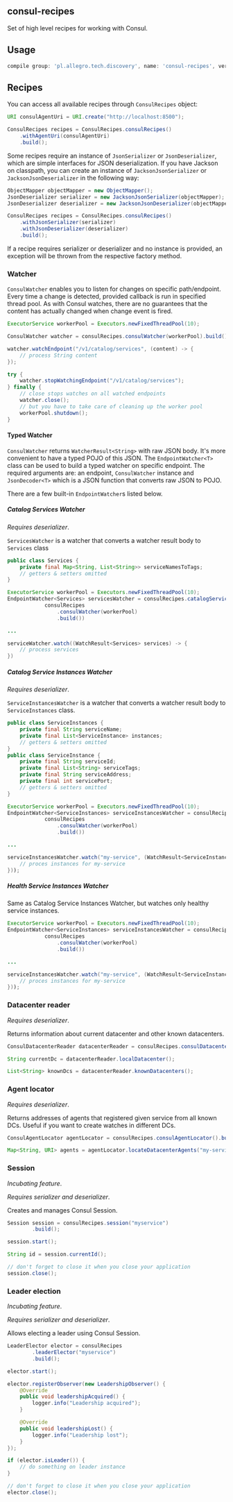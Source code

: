 consul-recipes
----

Set of high level recipes for working with Consul.

## Usage

```groovy
compile group: 'pl.allegro.tech.discovery', name: 'consul-recipes', version: '0.8.2'
```

## Recipes

You can access all available recipes through `ConsulRecipes` object:

```java
URI consulAgentUri = URI.create("http://localhost:8500");

ConsulRecipes recipes = ConsulRecipes.consulRecipes()
    .withAgentUri(consulAgentUri)
    .build();
```

Some recipes require an instance of `JsonSerializer` or `JsonDeserializer`,
which are simple interfaces for JSON deserialization. If you have Jackson on classpath,
you can create an instance of `JacksonJsonSerializer` or `JacksonJsonDeserializer` in the following way:

```java
ObjectMapper objectMapper = new ObjectMapper();
JsonDeserializer serializer = new JacksonJsonSerializer(objectMapper);
JsonDeserializer deserializer = new JacksonJsonDeserializer(objectMapper);

ConsulRecipes recipes = ConsulRecipes.consulRecipes()
    .withJsonSerializer(serializer)
    .withJsonDeserializer(deserializer)
    .build();
```

If a recipe requires serializer or deserializer and no instance is provided,
an exception will be thrown from the respective factory method.

### Watcher

`ConsulWatcher` enables you to listen for changes on specific path/endpoint. Every time a change is detected, provided
callback is run in specified thread pool. As with Consul watches, there are no guarantees that the content has
actually changed when change event is fired.

```java
ExecutorService workerPool = Executors.newFixedThreadPool(10);

ConsulWatcher watcher = consulRecipes.consulWatcher(workerPool).build();

watcher.watchEndpoint("/v1/catalog/services", (content) -> {
    // process String content
});

try {
    watcher.stopWatchingEndpoint("/v1/catalog/services");
} finally {
    // close stops watches on all watched endpoints
    watcher.close();
    // but you have to take care of cleaning up the worker pool
    workerPool.shutdown();
}
```

#### Typed Watcher

`ConsulWatcher` returns `WatcherResult<String>` with raw JSON body. It's more convenient to have a typed POJO of this JSON.
The `EndpointWatcher<T>` class can be used to build a typed watcher on specific endpoint.
The required arguments are: an endpoint, `ConsulWatcher` instance and `JsonDecoder<T>` which is a JSON function
that converts raw JSON to POJO.

There are a few built-in `EndpointWatcher`s listed below.

##### Catalog Services Watcher

*Requires deserializer*.

`ServicesWatcher` is a watcher that converts a watcher result body to `Services` class

```java
public class Services {
    private final Map<String, List<String>> serviceNamesToTags;
    // getters & setters omitted
}
```

```java
ExecutorService workerPool = Executors.newFixedThreadPool(10);
EndpointWatcher<Services> servicesWatcher = consulRecipes.catalogServicesWatcher(
            consulRecipes
                .consulWatcher(workerPool)
                .build())

...

serviceWatcher.watch((WatchResult<Services> services) -> {
    // process services
})
```


##### Catalog Service Instances Watcher

*Requires deserializer*.

`ServiceInstancesWatcher` is a watcher that converts a watcher result body to `ServiceInstances` class.

```java
public class ServiceInstances {
    private final String serviceName;
    private final List<ServiceInstance> instances;
    // getters & setters omitted
}
public class ServiceInstance {
    private final String serviceId;
    private final List<String> serviceTags;
    private final String serviceAddress;
    private final int servicePort;
    // getters & setters omitted
}
```

```java
ExecutorService workerPool = Executors.newFixedThreadPool(10);
EndpointWatcher<ServiceInstances> serviceInstancesWatcher = consulRecipes.catalogServiceInstancesWatcher("my-services",
            consulRecipes
                .consulWatcher(workerPool)
                .build())

...

serviceInstancesWatcher.watch("my-service", (WatchResult<ServiceInstances> instances) -> {
    // proces instances for my-service
}));
```

##### Health Service Instances Watcher

Same as Catalog Service Instances Watcher, but watches only healthy service instances.

```java
ExecutorService workerPool = Executors.newFixedThreadPool(10);
EndpointWatcher<ServiceInstances> serviceInstancesWatcher = consulRecipes.healthServiceInstancesWatcher("my-services",
            consulRecipes
                .consulWatcher(workerPool)
                .build())

...

serviceInstancesWatcher.watch("my-service", (WatchResult<ServiceInstances> instances) -> {
    // proces instances for my-service
}));
```

### Datacenter reader

*Requires deserializer*.

Returns information about current datacenter and other known datacenters.

```java
ConsulDatacenterReader datacenterReader = consulRecipes.consulDatacenterReader().build();

String currentDc = datacenterReader.localDatacenter();

List<String> knownDcs = datacenterReader.knownDatacenters();
```

### Agent locator

*Requires deserializer*.

Returns addresses of agents that registered given service from all known DCs.
Useful if you want to create watches in different DCs.

```java
ConsulAgentLocator agentLocator = consulRecipes.consulAgentLocator().build();

Map<String, URI> agents = agentLocator.locateDatacenterAgents("my-service");
```

### Session

*Incubating feature*.

*Requires serializer and deserializer*.

Creates and manages Consul Session.

```java
Session session = consulRecipes.session("myservice")
        .build();

session.start();

String id = session.currentId();

// don't forget to close it when you close your application
session.close();
```

### Leader election

*Incubating feature*.

*Requires serializer and deserializer*.

Allows electing a leader using Consul Session.

```java
LeaderElector elector = consulRecipes
        .leaderElector("myservice")
        .build();

elector.start();

elector.registerObserver(new LeadershipObserver() {
    @Override
    public void leadershipAcquired() {
        logger.info("Leadership acquired");
    }

    @Override
    public void leadershipLost() {
        logger.info("Leadership lost");
    }
});

if (elector.isLeader()) {
    // do something on leader instance
}

// don't forget to close it when you close your application
elector.close();
```

